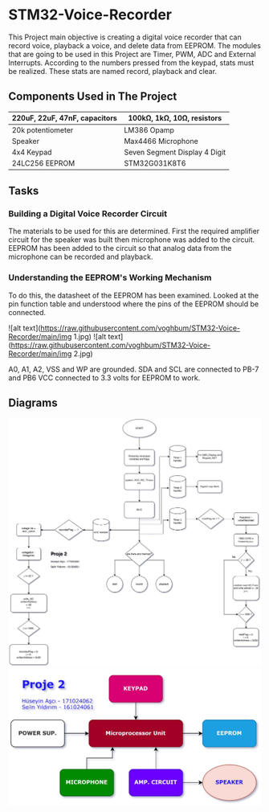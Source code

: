 # STM32-Voice-Recorder
This Project main objective is creating a digital voice recorder that can record voice, playback a voice, and delete data from EEPROM. The modules that are going to be used in this Project are Timer, PWM, ADC and External Interrupts. According to the numbers pressed from the keypad, stats must be realized. These stats are named record, playback and clear.

## Components Used in The Project

| 220uF, 22uF, 47nF, capacitors | 100kΩ, 1kΩ, 10Ω, resistors    |
|-------------------------------|-------------------------------|
| 20k potentiometer             | LM386 Opamp                   |
| Speaker                       | Max4466 Microphone            |
| 4x4 Keypad                    | Seven Segment Display 4 Digit |
| 24LC256 EEPROM                | STM32G031K8T6                 |

## Tasks

### Building a Digital Voice Recorder Circuit

The materials to be used for this are determined. First the required amplifier circuit for the speaker was built then microphone was added to the circuit. EEPROM has been added to the circuit so that analog data from the microphone can be recorded and playback.

### Understanding the EEPROM's Working Mechanism

To do this, the datasheet of the EEPROM has been examined. Looked at the pin function table and understood where the pins of the EEPROM should be connected.

![alt text](https://raw.githubusercontent.com/voghbum/STM32-Voice-Recorder/main/img 1.jpg)
![alt text](https://raw.githubusercontent.com/voghbum/STM32-Voice-Recorder/main/img 2.jpg)

A0, A1, A2, VSS and WP are grounded. SDA and SCL are connected to PB-7 and PB6 VCC connected to 3.3 volts for EEPROM to work.



## Diagrams

![alt text](https://raw.githubusercontent.com/voghbum/STM32-Voice-Recorder/main/diagram%201.jpg)
![alt text](https://raw.githubusercontent.com/voghbum/STM32-Voice-Recorder/main/diagram%202.jpg)

